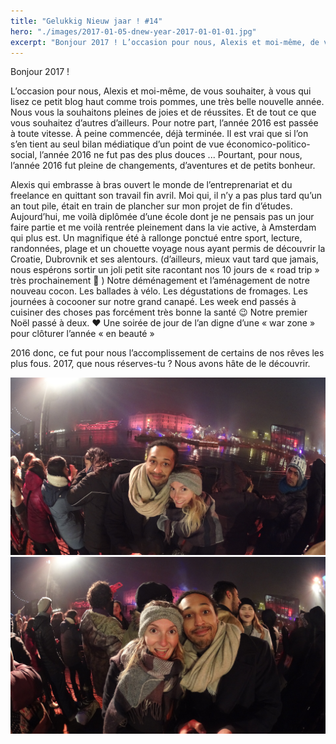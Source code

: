 ```yaml
---
title: "Gelukkig Nieuw jaar ! #14"
hero: "./images/2017-01-05-dnew-year-2017-01-01-01.jpg"
excerpt: "Bonjour 2017 ! L’occasion pour nous, Alexis et moi-même, de vous souhaiter, à vous qui lisez ce petit blog haut comme trois pommes, une très belle nouvelle année. Nous vous la souhaitons pleines de joies et de réussites. Et de tout ce que vous souhaitez d’autres d’ailleurs. Pour notre part, l’année 2016 est passée à toute"
---
```

Bonjour 2017 !

L’occasion pour nous, Alexis et moi-même, de vous souhaiter, à vous qui lisez ce petit blog haut comme trois pommes, une très belle nouvelle année. Nous vous la souhaitons pleines de joies et de réussites. Et de tout ce que vous souhaitez d’autres d’ailleurs.
Pour notre part, l’année 2016 est passée à toute vitesse. À peine commencée, déjà terminée. Il est vrai que si l’on s’en tient au seul bilan médiatique d’un point de vue économico-politico-social, l’année 2016 ne fut pas des plus douces ... Pourtant, pour nous, l’année 2016 fut pleine de changements, d’aventures et de petits bonheur.

Alexis qui embrasse à bras ouvert le monde de l’entreprenariat et du freelance en quittant son travail fin avril.
Moi qui, il n’y a pas plus tard qu’un an tout pile, était en train de plancher sur mon projet de fin d’études. Aujourd’hui, me voilà diplômée d’une école dont je ne pensais pas un jour faire partie et me voilà rentrée pleinement dans la vie active, à Amsterdam qui plus est.
Un magnifique été à rallonge ponctué entre sport, lecture, randonnées, plage et un chouette voyage nous ayant permis de découvrir la Croatie, Dubrovnik et ses alentours. (d’ailleurs, mieux vaut tard que jamais, nous espérons sortir un joli petit site racontant nos 10 jours de « road trip » très prochainement 🙂 )
Notre déménagement et l’aménagement de notre nouveau cocon. Les ballades à vélo. Les dégustations de fromages. Les journées à cocooner sur notre grand canapé. Les week end passés à cuisiner des choses pas forcément très bonne la santé 😉
Notre premier Noël passé à deux. ❤️
Une soirée de jour de l’an digne d’une « war zone » pour clôturer l’année « en beauté »

2016 donc, ce fut pour nous l’accomplissement de certains de nos rêves les plus fous.
2017, que nous réserves-tu ?
Nous avons hâte de le découvrir.

<div class="gallery">
<img alt="Amsterdam en Décembre - Jour de l'an" src="./images/2017-01-05-dnew-year-2017-01-01-01.jpg" title="31 Décembre 2016">
<img alt="2017-01-05-dnew-year-2017-01-01-00.jpg" src="./images/2017-01-05-dnew-year-2017-01-01-00.jpg">
</div>

